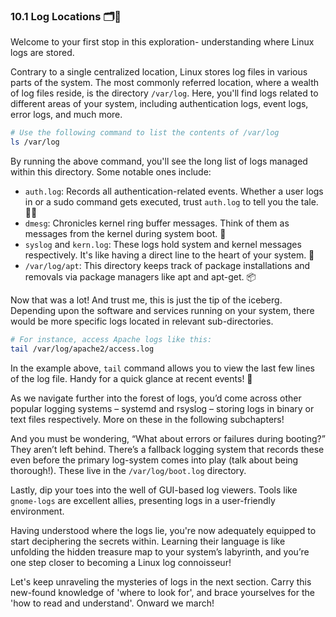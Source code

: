### 10.1 Log Locations 🗂️📍

Welcome to your first stop in this exploration- understanding where Linux logs are stored.

Contrary to a single centralized location, Linux stores log files in various parts of the system. The most commonly referred location, where a wealth of log files reside, is the directory `/var/log`. Here, you'll find logs related to different areas of your system, including authentication logs, event logs, error logs, and much more.

```bash
# Use the following command to list the contents of /var/log
ls /var/log
```

By running the above command, you'll see the long list of logs managed within this directory. Some notable ones include:

- `auth.log`: Records all authentication-related events. Whether a user logs in or a sudo command gets executed, trust `auth.log` to tell you the tale. 🕵️‍♂️
- `dmesg`: Chronicles kernel ring buffer messages. Think of them as messages from the kernel during system boot. 🚀
- `syslog` and `kern.log`: These logs hold system and kernel messages respectively. It's like having a direct line to the heart of your system. 💬
- `/var/log/apt`: This directory keeps track of package installations and removals via package managers like apt and apt-get. 📦

Now that was a lot! And trust me, this is just the tip of the iceberg. Depending upon the software and services running on your system, there would be more specific logs located in relevant sub-directories.

```bash
# For instance, access Apache logs like this:
tail /var/log/apache2/access.log
```

In the example above, `tail` command allows you to view the last few lines of the log file. Handy for a quick glance at recent events! 👀

As we navigate further into the forest of logs, you’d come across other popular logging systems – systemd and rsyslog – storing logs in binary or text files respectively. More on these in the following subchapters!

And you must be wondering, “What about errors or failures during booting?” They aren’t left behind. There’s a fallback logging system that records these even before the primary log-system comes into play (talk about being thorough!). These live in the `/var/log/boot.log` directory.

Lastly, dip your toes into the well of GUI-based log viewers. Tools like `gnome-logs` are excellent allies, presenting logs in a user-friendly environment.

Having understood where the logs lie, you're now adequately equipped to start deciphering the secrets within. Learning their language is like unfolding the hidden treasure map to your system’s labyrinth, and you’re one step closer to becoming a Linux log connoisseur!

Let's keep unraveling the mysteries of logs in the next section. Carry this new-found knowledge of 'where to look for', and brace yourselves for the 'how to read and understand'. Onward we march!